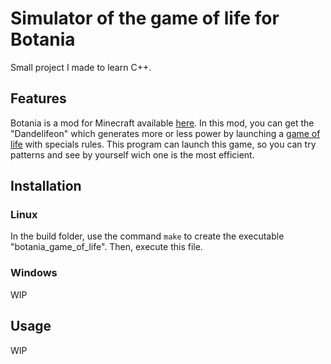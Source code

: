 # Simulator of the game of life for Botania
Small project I made to learn C++.

## Features
Botania is a mod for Minecraft available [here](https://www.curseforge.com/minecraft/mc-mods/botania).
In this mod, you can get the "Dandelifeon" which generates more or less power by launching a [game of life](https://en.wikipedia.org/wiki/Conway%27s_Game_of_Life) with specials rules.
This program can launch this game, so you can try patterns and see by yourself wich one is the most efficient.

## Installation
### Linux
In the build folder, use the command ```make``` to create the executable "botania_game_of_life". Then, execute this file.

### Windows
WIP
## Usage
WIP

